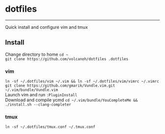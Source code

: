 # dotfiles
----------
Quick install and configure vim and tmux

## Install
Change directory to home `cd ~`   
`git clone https://github.com/volcanoh/dotfiles .dotfiles`
### vim
`ln -sf ~/.dotfiles/vim ~/.vim && ln -sf ~/.dotfiles/vim/vimrc ~/.vimrc`    
`git clone https://github.com/gmarik/Vundle.vim.git ~/.vim/bundle/Vundle.vim `  
Launch vim and run `:PluginInstall`   
Download and compile ycmd `cd ~/.vim/bundle/YouCompleteMe && ./install.sh --clang-completer`    

### tmux 
`ln -sf ~/.dotfiles/tmux.conf ~/.tmux.conf`

